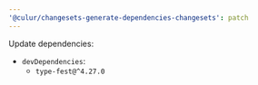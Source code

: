 ```yaml
---
'@culur/changesets-generate-dependencies-changesets': patch
---
```


Update dependencies:

- `devDependencies`:
  - `type-fest@^4.27.0`
